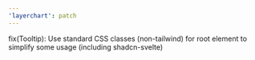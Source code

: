 ```yaml
---
'layerchart': patch
---
```


fix(Tooltip): Use standard CSS classes (non-tailwind) for root element to simplify some usage (including shadcn-svelte)
